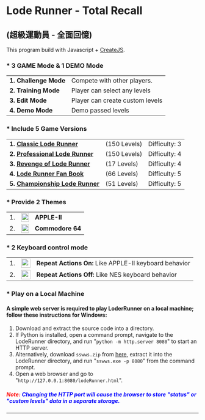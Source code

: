 Lode Runner - Total Recall
=======================================
## (超級運動員 - 全面回憶)

This program build with Javascript + [CreateJS](http://www.createjs.com).

### * 3 GAME Mode & 1 DEMO Mode
<table>
<tr>
<td><b>1. Challenge Mode</b></td> 
<td>Compete with other players.</td>
</tr>
<tr>
<td><b>2. Training Mode</b></td> 
<td>Player can select any levels</td>
</tr>
<tr>
<td><b>3. Edit Mode</b></td> 
<td>Player can create custom levels</td>
</tr>
<tr>
<td><b>4. Demo Mode</b></td> 
<td>Demo passed levels</td>
</tr>

</table>

### * Include 5 Game Versions
<table>
<tr>
<td><b>1. <a target="_blank" href="https://en.wikipedia.org/wiki/Lode_Runner">Classic Lode Runner</a></b></td>
<td>(150 Levels)</td>
<td>Difficulty: 3</td>
</tr>

<tr>
<td><b>2. <a target="_blank" href="http://www.gb64.com/game.php?id=5906&d=42">Professional Lode Runner</a></b></td> 
<td>(150 Levels)</td>
<td>Difficulty: 4</td>
</tr>

<tr>
<td><b>3. <a target="_blank" href="http://www.vizzed.com/play/revenge-of-lode-runner-appleii-online-apple-ii-6223-game">Revenge of Lode Runner</a></b></td> 
<td>(17 Levels)</td>
<td>Difficulty: 4</td>
</tr>

<tr>
<td><b>4. <a target="_blank" href="http://www.spoonbillsoftware.com.au/loderunner.htm">Lode Runner Fan Book</a></b></td> 
<td>(66 Levels)</td>
<td>Difficulty: 5</td>
</tr>

<tr>
<td><b>5. <a target="_blank" href="https://en.wikipedia.org/wiki/Championship_Lode_Runner">Championship Lode Runner</a></b></td> 
<td>(51 Levels)</td>
<td>Difficulty: 5</td>
</tr>
</table>

### * Provide 2 Themes
<table>
<tr>
<td valign="middle">1.</td>
<td valign="middle"><img src="image/apple2.png" height="23" width="20"></td>
<td><b>APPLE-II</b></td> 
</tr>
<tr>
<td valign="middle">2.</td>
<td valign="middle"><img src="image/commodore64.png" height="23" width="20"></td>
<td valign="middle"><b>Commodore 64</b></td> 
</tr>
</table>

### * 2 Keyboard control mode

<table>
<tr>
<td valign="middle">1.</td>
<td valign="middle"><img src="image/repeatOn.png" height="24" width="24"></td>
<td valign="middle"><b>Repeat Actions On:</b> Like APPLE-II keyboard behavior</td> 
</tr>
<tr>
<td valign="middle">2.</td>
<td valign="middle"><img src="image/repeatOff.png" height="24" width="24"></td>
<td valign="middle"><b>Repeat Actions Off:</b> Like NES keyboard behavior</td> 
</tr>
</table>

### * Play on a Local Machine
#### A simple web server is required to play LoderRunner on a local machine; follow these instructions for Windows:
1. Download and extract the source code into a directory.
2. If Python is installed, open a command prompt, navigate to the LodeRunner directory, and run "`python -m http.server 8080`" to start an HTTP server.
3. Alternatively, download `sswws.zip` from [here](https://github.com/faustinoaq/sswws/releases/tag/v0.1.0), extract it into the LodeRunner directory, and run "`sswws.exe -p 8080`" from the command prompt.
4. Open a web browser and go to "`http://127.0.0.1:8080/lodeRunner.html`".
#####  <font color="red">Note:</font><font color="blue"> Changing the HTTP port will cause the browser to store "status" or "custom levels" data in a separate storage.</font>
------------------------------------

